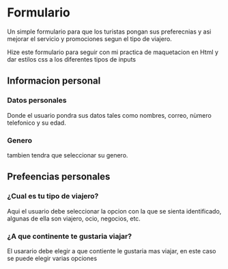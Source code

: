 # Formulario
Un simple formulario para que los turistas pongan sus preferecnias y asi mejorar el servicio y promociones segun el tipo de viajero.

Hize este formulario para seguir con mi practica de maquetacion en Html y dar estilos css a los diferentes tipos de inputs

## Informacion personal
### Datos personales
Donde el usuario pondra sus datos tales como nombres, correo, nùmero telefonico y su edad.

### Genero
tambien tendra que seleccionar su genero.

## Prefeencias personales
### ¿Cual es tu tipo de viajero?
Aqui el usuario debe seleccionar la opcion con la que se sienta identificado, algunas de ella son viajero, ocio, negocios, etc.

### ¿A que continente te gustaria viajar?
El usarario debe elegir a que contiente le gustaria mas viajar, en este caso se puede elegir varias opciones
